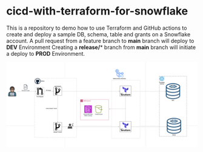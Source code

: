 # cicd-with-terraform-for-snowflake
This is a repository to demo how to use Terraform and GitHub actions to create and deploy a sample DB, schema, table and grants on a Snowflake account.
A pull request from a feature branch to **main** branch will deploy to **DEV** Environment
Creating a **release/*** branch from **main** branch will initiate a deploy to **PROD** Environment.


![alt text](./images/image.png)